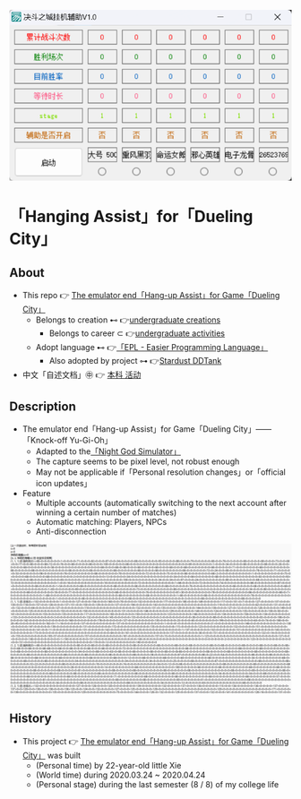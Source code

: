 ![fig](https://raw.githubusercontent.com/ChenZhu-Xie/Hanging_Assist__for__Dueling_City/master/img/软件界面.png "Interface of「Hang-up Assist」for Game「Dueling City」")

# 「Hanging Assist」for「Dueling City」

## About
* This repo 👉 [The emulator end「Hang-up Assist」for Game「Dueling City」](https://github.com/ChenZhu-Xie/Hanging_Assist__for__Dueling_City)
    * Belongs to creation ⊷ 👉[undergraduate creations](https://github.com/ChenZhu-Xie/undergraduate_activities/tree/master/06__3.1__Self_Creations)
        * Belongs to career ⊂ 👉[undergraduate activities](https://github.com/ChenZhu-Xie/undergraduate_activities)
    * Adopt language ⊷ 👉[「EPL - Easier Programming Language」](https://www.eyuyan.com)
        * Also adopted by project ⊶ 👉[Stardust DDTank](https://github.com/ChenZhu-Xie/Stardust_DDTank)
* 中文「自述文档」㊥ 👉 [本科 活动](https://gitee.com/ChenZhu-Xie/Hanging_Assist__for__Dueling_City)

## Description
* The emulator end「Hang-up Assist」for Game「Dueling City」——「Knock-off Yu-Gi-Oh」
    * Adapted to the[「Night God Simulator」](https://www.yeshen.com/)
    * The capture seems to be pixel level, not robust enough
    * May not be applicable if「Personal resolution changes」or「official icon updates」
* Feature
    * Multiple accounts (automatically switching to the next account after winning a certain number of matches)
    * Automatic matching: Players, NPCs
    * Anti-disconnection

![fig](https://raw.githubusercontent.com/ChenZhu-Xie/Hanging_Assist__for__Dueling_City/master/img/收益情况.png "Hang-up Revenue")

<!-- ## Inplementation
1. Enter homepage from "Homepage (My Mini Website Portal). lnk".  
2. Explore freely :point_right: until you decrypt the password :point_right: and unlock the hidden webpages.
    * Solve the riddle! Or you'll be stuck here: in the middle of nowhere forever!
3. PS: Due to its age (2014_05), page music may not be playable,  
    * and the background image size cannot adapt to the browser window size. -->

## History
* This project 👉 [The emulator end「Hang-up Assist」for Game「Dueling City」](https://github.com/ChenZhu-Xie/Hanging_Assist__for__Dueling_City) was built
    * (Personal time) by 22-year-old little Xie
    * (World time) during 2020.03.24 ~ 2020.04.24
    * (Personal stage) during the last semester (8 / 8) of my college life
    
<!-- ## Software Architecture
Software architecture description

## Installation

1.  xxxx
2.  xxxx
3.  xxxx

## Instructions

1.  xxxx
2.  xxxx
3.  xxxx

## Contribution

1.  Fork the repository
2.  Create Feat_xxx branch
3.  Commit your code
4.  Create Pull Request


## Gitee Feature

1.  You can use Readme\_XXX.md to support different languages, such as Readme\_en.md, Readme\_zh.md
2.  Gitee blog [blog.gitee.com](https://blog.gitee.com)
3.  Explore open source project [https://gitee.com/explore](https://gitee.com/explore)
4.  The most valuable open source project [GVP](https://gitee.com/gvp)
5.  The manual of Gitee [https://gitee.com/help](https://gitee.com/help)
6.  The most popular members  [https://gitee.com/gitee-stars/](https://gitee.com/gitee-stars/) -->
